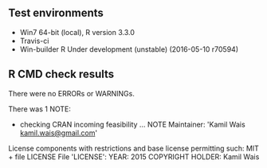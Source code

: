 ## Test environments
* Win7 64-bit (local), R version 3.3.0
* Travis-ci
* Win-builder R Under development (unstable) (2016-05-10 r70594)

## R CMD check results
There were no ERRORs or WARNINGs. 

There was 1 NOTE:

* checking CRAN incoming feasibility ... NOTE
Maintainer: 'Kamil Wais <kamil.wais@gmail.com>'

License components with restrictions and base license permitting such:
  MIT + file LICENSE
File 'LICENSE':
  YEAR: 2015
  COPYRIGHT HOLDER: Kamil Wais


